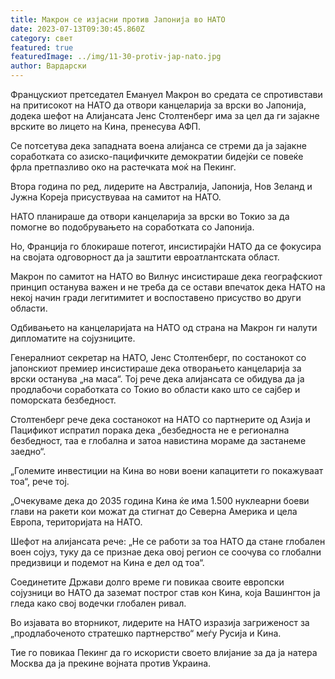 ```yaml
---
title: Макрон се изјасни против Јапонија во НАТО
date: 2023-07-13T09:30:45.860Z
category: свет
featured: true
featuredImage: ../img/11-30-protiv-jap-nato.jpg
author: Вардарски
---
```

Францускиот претседател Емануел Макрон во средата се спротивстави на притисокот на НАТО да отвори канцеларија за врски во Јапонија, додека шефот на Алијансата Јенс Столтенберг има за цел да ги зајакне врските во лицето на Кина, пренесува АФП.

Се потсетува дека западната воена алијанса се стреми да ја зајакне соработката со азиско-пацифичките демократии бидејќи се повеќе фрла претпазливо око на растечката моќ на Пекинг.

Втора година по ред, лидерите на Австралија, Јапонија, Нов Зеланд и Јужна Кореја присуствуваа на самитот на НАТО.

НАТО планираше да отвори канцеларија за врски во Токио за да помогне во подобрувањето на соработката со Јапонија.

Но, Франција го блокираше потегот, инсистирајќи НАТО да се фокусира на својата одговорност да ја заштити евроатлантската област.

Макрон по самитот на НАТО во Вилнус инсистираше дека географскиот принцип останува важен и не треба да се остави впечаток дека НАТО на некој начин гради легитимитет и воспоставено присуство во други области.

Одбивањето на канцеларијата на НАТО од страна на Макрон ги налути дипломатите на сојузниците.

Генералниот секретар на НАТО, Јенс Столтенберг, по состанокот со јапонскиот премиер инсистираше дека отворањето канцеларија за врски останува „на маса“. Тој рече дека алијансата се обидува да ја продлабочи соработката со Токио во области како што се сајбер и поморската безбедност.

Столтенберг рече дека состанокот на НАТО со партнерите од Азија и Пацификот испратил порака дека „безбедноста не е регионална безбедност, таа е глобална и затоа навистина мораме да застанеме заедно“.

„Големите инвестиции на Кина во нови воени капацитети го покажуваат тоа“, рече тој.

„Очекуваме дека до 2035 година Кина ќе има 1.500 нуклеарни боеви глави на ракети кои можат да стигнат до Северна Америка и цела Европа, територијата на НАТО.

Шефот на алијансата рече: „Не се работи за тоа НАТО да стане глобален воен сојуз, туку да се признае дека овој регион се соочува со глобални предизвици и подемот на Кина е дел од тоа“.

Соединетите Држави долго време ги повикаа своите европски сојузници во НАТО да заземат построг став кон Кина, која Вашингтон ја гледа како свој водечки глобален ривал.

Во изјавата во вторникот, лидерите на НАТО изразија загриженост за „продлабоченото стратешко партнерство“ меѓу Русија и Кина.

Тие го повикаа Пекинг да го искористи своето влијание за да ја натера Москва да ја прекине војната против Украина.